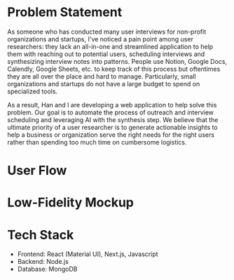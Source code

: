 # Problem Statement
As someone who has conducted many user interviews for non-profit organizations and startups, I've noticed a pain point among user researchers: they lack an all-in-one and streamlined application to help them with reaching out to potential users, scheduling interviews and synthesizing interview notes into patterns. People use Notion, Google Docs, Calendly, Google Sheets, etc. to keep track of this process but oftentimes they are all over the place and hard to manage. Particularly, small organizations and startups do not have a large budget to spend on specialized tools. 

As a result, Han and I are developing a web application to help solve this problem. Our goal is to automate the process of outreach and interview scheduling and leveraging AI with the synthesis step. We believe that the ultimate priority of a user researcher is to generate actionable insights to help a business or organization serve the right needs for the right users rather than spending too much time on cumbersome logistics.

# User Flow

# Low-Fidelity Mockup

# Tech Stack
- Frontend: React (Material UI), Next.js, Javascript
- Backend: Node.js
- Database: MongoDB
